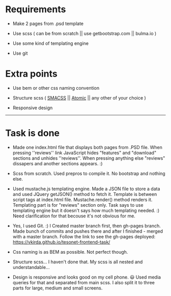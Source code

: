 # Requirements

* Make 2 pages from .psd template

* Use scss ( can be from scratch || use getbootstrap.com || bulma.io )

* Use some kind of templating engine

* Use git


# Extra points

* Use bem or other css naming convention

* Structure scss (  [SMACSS](http://smacss.com/) || [Atomic](http://github.com/nemophrost/atomic-css) || any other of your choice ) 

* Responsive design

---------------------------------------------------------

# Task is done

* Made one index.html file that displays both pages from .PSD file. When pressing ''reviews'' link JavaScript hides "features" and "download" sections and unhides ''reviews''. When pressing anything else "reviews" dissapers and another sections appears. :)

* Scss from scratch. Used prepros to compile it. No bootstrap and nothing else.

* Used mustache.js templating engine. Made a JSON file to store a data and used JQuery getJSON() method to fetch it. Template is between script tags at index.html file. Mustache.render() method renders it. Templating part is for "reviews" section only. Task says to use templating engine but it doesn't says how much templating needed. :) Need clarification for that becouse it's not obvious for me.

* Yes, I used Git. :) I Created master branch first, then gh-pages branch. Made bunch of commits and pushes there and after I finished - merged with a master branch. Follow the link to see the gh-pages deployed: https://vkirda.github.io/tesonet-frontend-task/

* Css naming is as BEM as possible. Not perfect though.

* Structure scss... I haven't done that. My scss is all nested and understandable...

* Design is responsive and looks good on my cell phone. :smiley: Used media queries for that and separated from main scss. I also split it to three parts for large, medium and small screens.
